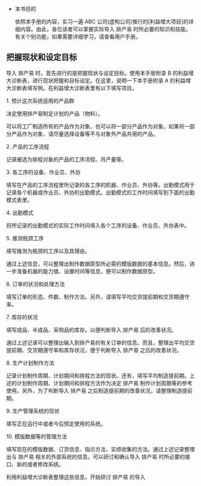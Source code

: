 -   本书目的

    依照本手册的内容，实习一遍 ABC 公司(虚构公司)推行的[利益增大项目]的详细内容。由此，各位读者可以掌握实际导入 排产易 时所必要的知识和技能。有关个别功能，如果需要详细学习，请查看用户手册。

## 把握现状和设定目标

导入 排产易 时，首先进行的是把握现状与设定目标。使用本手册附录 B 的利益增大诊断表，进行现状把握和目标设定。在这里，说明一下本手册附录 A 的利益增大诊断表填写例。在利益增大诊断表里有以下填写项目。

1\. 预计这次系统适用的产品群

决定使用排产易制定计划的产品（物料）。

可以将工厂制造所有的产品作为对象，也可以将一部分产品作为对象。如果将一部分产品作为对象，请尽量选择设备等不与对象外产品共用的产品。

2\. 产品的工序流程

记录被选为排程对象的产品的工序流程、月产量等。

3\. 各工序的设备、作业员、外协

填写在产品的工序流程里所记录的各工序的机器、作业员、外协等。出勤模式用于记录各个机器或作业员、外协的出勤模式。出勤模式的工作时间填写到下面的出勤模式表里。

4\. 出勤模式

将所记录的出勤模式的实际工作时间填入各个工序的设备、作业员、外协表中。

5\. 推测瓶颈工序

填写推测为瓶颈的工序以及其理由。

通过上述信息，可以整理出制作数据原型所必需的模版数据的基本信息。然后，进一步准备机器的能力值、设置时间等信息，便可以制作数据原型。

6\. 订单的状况和处理方法

填写订单的形态、件数、制作方法。另外，请填写平均交货提前期和交货期遵守率。

7\. 库存的状况

填写成品、半成品、采购品的库存。以便判断导入 排产易 后的改善状况。

通过上述记录可以整理出输入到排产易的有关订单的信息。而且，整理出平均交货提前期、交货期遵守率和库存状况，便于判断导入 排产易 之后的改善状况。

8\. 生产计划制作方法

记录计划制作周期、计划期间和排程方法的现状。还有，填写平均制造提前期。上述的计划制作周期、计划期间和排程方法作为决定 排产易 制作计划周期等的参考使用。另外，为了判断导入 排产易 之后制造提前期的改善状况，请整理制造提前期。

9\. 生产管理系统的现状

填写正在运行中或者今后预定使用的系统。

10\. 模版数据等的管理方法

填写现在的模版数据、订货信息、指示方法、实绩收集的方法。通过上述记录整理出与 排产易 相关的外部系统的信息。可以研讨和确认导入 排产易 时所必要的接口、新的或者修改系统。

利用利益增大诊断表整理这些信息，开始研讨 排产易 的导入